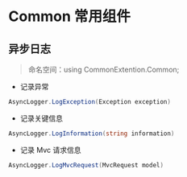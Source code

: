 # Common 常用组件

## 异步日志

> 命名空间：using CommonExtention.Common;

- 记录异常

``` csharp
AsyncLogger.LogException(Exception exception)
```

- 记录关键信息

``` csharp
AsyncLogger.LogInformation(string information)
```

- 记录 Mvc 请求信息

``` csharp
AsyncLogger.LogMvcRequest(MvcRequest model)
```